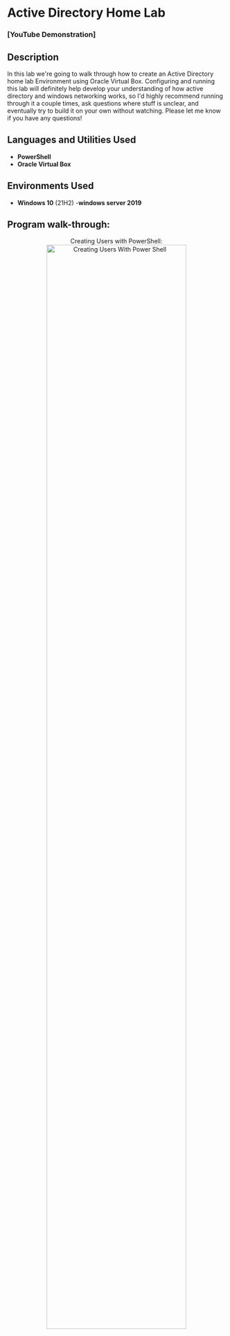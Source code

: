 <h1>Active Directory Home Lab</h1>

 ### [YouTube Demonstration]

<h2>Description</h2>
In this lab we're going to walk through how to create an Active Directory home lab Environment using Oracle Virtual Box. Configuring and running this lab will definitely help develop your understanding of how active directory and windows networking works, so I'd highly recommend running through it a couple times, ask questions where stuff is unclear, and eventually try to build it on your own without watching. Please let me know if you have any questions!<br />


<h2>Languages and Utilities Used</h2>

- <b>PowerShell</b> 
- <b>Oracle Virtual Box</b>

<h2>Environments Used </h2>

- <b>Windows 10</b> (21H2)
-<b>windows server 2019</b>
<h2>Program walk-through:</h2>

<p align="center">
Creating Users with PowerShell: <br/>
<img src=https://imgur.com/ZB2TCiE height="80%" width="80%" alt="Creating Users With Power Shell"/>
<br />

</p>

<!--
 ```diff
- text in red
+ text in green
! text in orange
# text in gray
@@ text in purple (and bold)@@
```
--!>
